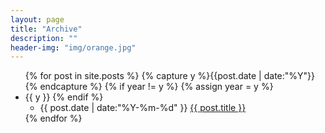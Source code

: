 ```yaml
---
layout: page
title: "Archive"
description: ""
header-img: "img/orange.jpg"
---
```



<ul class="listing">
{% for post in site.posts %}
	{% capture y %}{{post.date | date:"%Y"}}{% endcapture %}
	{% if year != y %}
    	{% assign year = y %}
    	<li class="listing-seperator">{{ y }}
    {% endif %}
    <ul>
    	<li class="listing-item">
   	 		<time datetime="{{ post.date | date:"%Y-%m-%d" }}">{{ post.date | date:"%Y-%m-%d" }}</time>
    		<a href="{{ post.url }}" title="{{ post.title }}">{{ post.title }}</a>
  		</li>
  	</ul>
  	</li>
{% endfor %}
</ul>